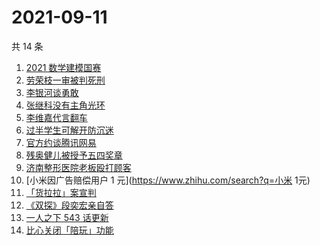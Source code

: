 # 2021-09-11

共 14 条

<!-- BEGIN -->
<!-- 最后更新时间 Sat Sep 11 2021 04:13:25 GMT+0800 (China Standard Time) -->

1. [2021 数学建模国赛](https://www.zhihu.com/search?q=数学建模国赛)
1. [劳荣枝一审被判死刑](https://www.zhihu.com/search?q=劳荣枝)
1. [李银河谈勇敢](https://www.zhihu.com/search?q=李银河)
1. [张继科没有主角光环](https://www.zhihu.com/search?q=张继科)
1. [李维嘉代言翻车](https://www.zhihu.com/search?q=李维嘉)
1. [过半学生可解开防沉迷](https://www.zhihu.com/search?q=防沉迷)
1. [官方约谈腾讯网易](https://www.zhihu.com/search?q=腾讯网易)
1. [残奥健儿被授予五四奖章](https://www.zhihu.com/search?q=残奥健儿)
1. [济南整形医院老板殴打顾客](https://www.zhihu.com/search?q=济南整形医院)
1. [小米因广告赔偿用户 1 元](https://www.zhihu.com/search?q=小米 1元)
1. [「货拉拉」案宣判](https://www.zhihu.com/search?q=货拉拉)
1. [《双探》段奕宏亲自答](https://www.zhihu.com/search?q=双探)
1. [一人之下 543 话更新](https://www.zhihu.com/search?q=一人之下)
1. [比心关闭「陪玩」功能](https://www.zhihu.com/search?q=比心)

<!-- END -->
